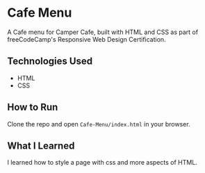 # Cafe Menu
A Cafe menu for Camper Cafe, built with HTML and CSS as part of freeCodeCamp's Responsive Web Design Certification.

## Technologies Used
- HTML
- CSS

## How to Run
Clone the repo and open `Cafe-Menu/index.html` in your browser.

## What I Learned
I learned how to style a page with css and more aspects of HTML.
